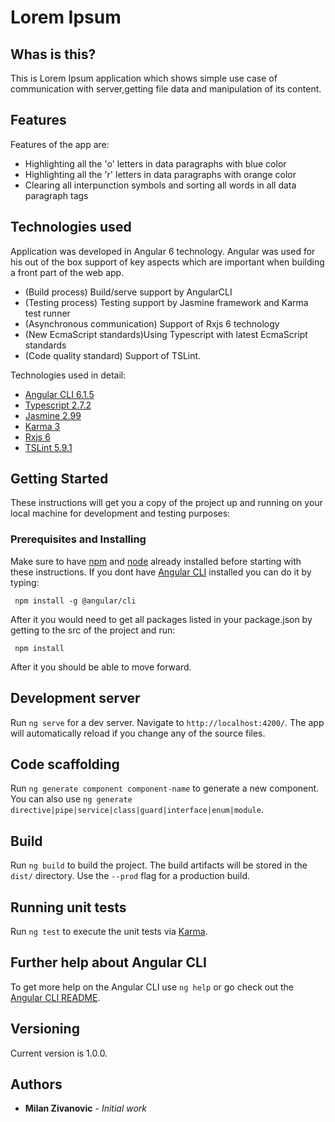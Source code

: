 # Lorem Ipsum

## Whas is this?
This is Lorem Ipsum  application which shows simple use case of communication with server,getting file data and manipulation of its content.


## Features
Features of the app are:
* Highlighting all the 'o' letters  in data paragraphs with blue color
* Highlighting all the 'r' letters  in data paragraphs with orange color
* Clearing all interpunction symbols and sorting all words in all data paragraph tags

## Technologies used

Application was developed in Angular 6 technology.
Angular was used for his out of the box support of key aspects which are important when building a front part of the web app.

 
 - (Build process) Build/serve support by AngularCLI
 - (Testing process) Testing support by Jasmine framework and Karma test runner
 - (Asynchronous communication) Support of Rxjs 6 technology  
 - (New EcmaScript standards)Using Typescript with latest EcmaScript standards
 - (Code quality standard) Support of TSLint.
 
 Technologies used in detail:
 - [Angular CLI 6.1.5](https://cli.angular.io/) 
 - [Typescript 2.7.2](https://www.typescriptlang.org/)
 - [Jasmine 2.99](https://jasmine.github.io/)
 - [Karma 3](https://karma-runner.github.io/2.0/index.html)
 - [Rxjs 6](https://github.com/ReactiveX/rxjs)
 - [TSLint 5.9.1](https://palantir.github.io/tslint/)
 
 
## Getting Started

These instructions will get you a copy of the project up and running on your local machine for development and testing purposes:

### Prerequisites and Installing

Make sure to have [npm](https://www.npmjs.com/) and [node](https://nodejs.org/en/) already installed before starting with these instructions. 
If you dont have [Angular CLI](https://cli.angular.io/) installed you can do it by typing:
```
 npm install -g @angular/cli 
```
After it you would need to get all packages listed in your package.json by getting to the src of the project and run:
```
 npm install 
```

After it you should be able to move forward.
## Development server

Run `ng serve` for a dev server. Navigate to `http://localhost:4200/`. The app will automatically reload if you change any of the source files.

## Code scaffolding

Run `ng generate component component-name` to generate a new component. You can also use `ng generate directive|pipe|service|class|guard|interface|enum|module`.

## Build

Run `ng build` to build the project. The build artifacts will be stored in the `dist/` directory. Use the `--prod` flag for a production build.

## Running unit tests

Run `ng test` to execute the unit tests via [Karma](https://karma-runner.github.io).

## Further help about Angular CLI

To get more help on the Angular CLI use `ng help` or go check out the [Angular CLI README](https://github.com/angular/angular-cli/blob/master/README.md).
## Versioning

Current version is 1.0.0.

## Authors

* **Milan  Zivanovic** - *Initial work*




